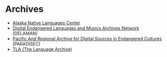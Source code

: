 # Archives

* [Alaska Native Languages Center](https://www.uaf.edu/anlc/languages/)
* [Digital Endangered Languages and Musics Archives Network](http://www.delaman.org/) (DELAMAN)
* [Pacific And Regional Archive for DIgital Sources in Endangered Cultures](https://catalog.paradisec.org.au/) (PARADISEC)
* [TLA (The Language Archive)](https://tla.mpi.nl/)
